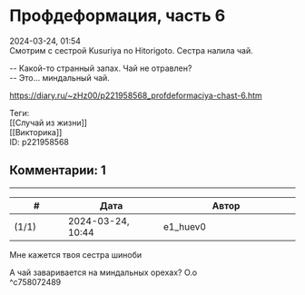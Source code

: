 Профдеформация, часть 6
=======================

  
2024-03-24, 01:54  
 Смотрим с сестрой Kusuriya no Hitorigoto. Сестра налила чай.   
   
 -- Какой-то странный запах. Чай не отравлен?   
 -- Это... миндальный чай.   
  
<https://diary.ru/~zHz00/p221958568_profdeformaciya-chast-6.htm>  
  
Теги:  
[[Случай из жизни]]  
[[Викторика]]  
ID: p221958568  


Комментарии: 1
--------------

  


---



|         #         |              Дата              |                     Автор                     |           ID           |
| --- | --- | --- | --- |
| (1/1) | 2024-03-24, 10:44 | e1\_huev0 | c758072489 |

  
 Мне кажется твоя сестра шиноби   
   
 А чай заваривается на миндальных орехах? О.о   
 ^c758072489